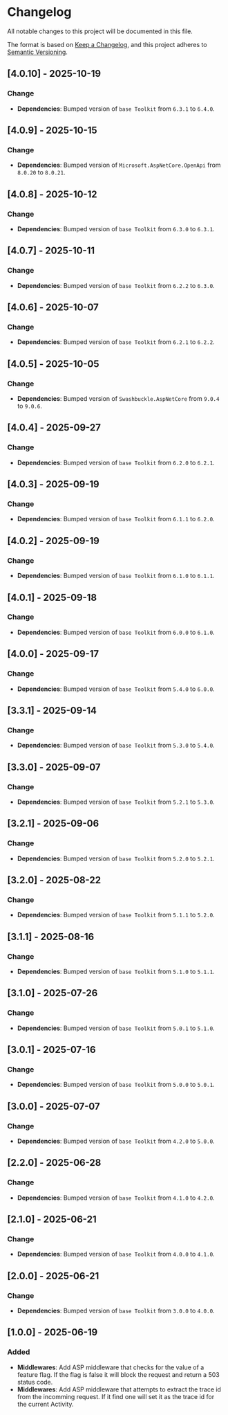 # Changelog

All notable changes to this project will be documented in this file.

The format is based on [Keep a Changelog](https://keepachangelog.com/en/1.1.0/), and this project adheres to [Semantic Versioning](https://semver.org/spec/v2.0.0.html).

## [4.0.10] - 2025-10-19

### Change

- **Dependencies**: Bumped version of `base Toolkit` from `6.3.1` to `6.4.0`.

## [4.0.9] - 2025-10-15

### Change

- **Dependencies**: Bumped version of `Microsoft.AspNetCore.OpenApi` from `8.0.20` to `8.0.21`.

## [4.0.8] - 2025-10-12

### Change

- **Dependencies**: Bumped version of `base Toolkit` from `6.3.0` to `6.3.1`.

## [4.0.7] - 2025-10-11

### Change

- **Dependencies**: Bumped version of `base Toolkit` from `6.2.2` to `6.3.0`.

## [4.0.6] - 2025-10-07

### Change

- **Dependencies**: Bumped version of `base Toolkit` from `6.2.1` to `6.2.2`.

## [4.0.5] - 2025-10-05

### Change

- **Dependencies**: Bumped version of `Swashbuckle.AspNetCore` from `9.0.4` to `9.0.6`.

## [4.0.4] - 2025-09-27

### Change

- **Dependencies**: Bumped version of `base Toolkit` from `6.2.0` to `6.2.1`.

## [4.0.3] - 2025-09-19

### Change

- **Dependencies**: Bumped version of `base Toolkit` from `6.1.1` to `6.2.0`.

## [4.0.2] - 2025-09-19

### Change

- **Dependencies**: Bumped version of `base Toolkit` from `6.1.0` to `6.1.1`.

## [4.0.1] - 2025-09-18

### Change

- **Dependencies**: Bumped version of `base Toolkit` from `6.0.0` to `6.1.0`.

## [4.0.0] - 2025-09-17

### Change

- **Dependencies**: Bumped version of `base Toolkit` from `5.4.0` to `6.0.0`.

## [3.3.1] - 2025-09-14

### Change

- **Dependencies**: Bumped version of `base Toolkit` from `5.3.0` to `5.4.0`.

## [3.3.0] - 2025-09-07

### Change

- **Dependencies**: Bumped version of `base Toolkit` from `5.2.1` to `5.3.0`.

## [3.2.1] - 2025-09-06

### Change

- **Dependencies**: Bumped version of `base Toolkit` from `5.2.0` to `5.2.1`.

## [3.2.0] - 2025-08-22

### Change

- **Dependencies**: Bumped version of `base Toolkit` from `5.1.1` to `5.2.0`.

## [3.1.1] - 2025-08-16

### Change

- **Dependencies**: Bumped version of `base Toolkit` from `5.1.0` to `5.1.1`.

## [3.1.0] - 2025-07-26

### Change

- **Dependencies**: Bumped version of `base Toolkit` from `5.0.1` to `5.1.0`.

## [3.0.1] - 2025-07-16

### Change

- **Dependencies**: Bumped version of `base Toolkit` from `5.0.0` to `5.0.1`.

## [3.0.0] - 2025-07-07

### Change

- **Dependencies**: Bumped version of `base Toolkit` from `4.2.0` to `5.0.0`.

## [2.2.0] - 2025-06-28

### Change

- **Dependencies**: Bumped version of `base Toolkit` from `4.1.0` to `4.2.0`.

## [2.1.0] - 2025-06-21

### Change

- **Dependencies**: Bumped version of `base Toolkit` from `4.0.0` to `4.1.0`.

## [2.0.0] - 2025-06-21

### Change

- **Dependencies**: Bumped version of `base Toolkit` from `3.0.0` to `4.0.0`.

## [1.0.0] - 2025-06-19

### Added

- **Middlewares**: Add ASP middleware that checks for the value of a feature flag. If the flag is false it will block the request and return a 503 status code.
- **Middlewares**: Add ASP middleware that attempts to extract the trace id from the incomming request. If it find one will set it as the trace id for the current Activity.
